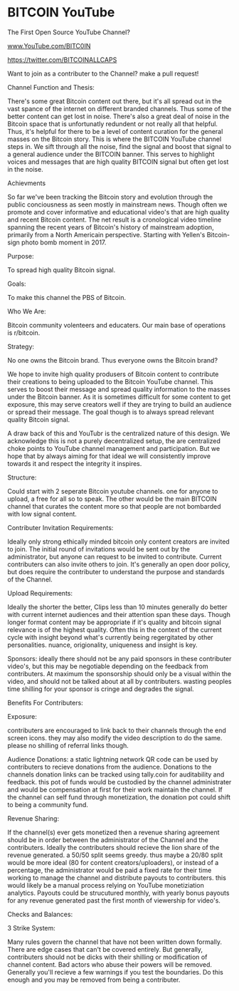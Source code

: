 # BITCOIN YouTube
The First Open Source YouTube Channel?

www.YouTube.com/BITC0IN

https://twitter.com/BITCOINALLCAPS

Want to join as a contributer to the Channel? make a pull request!

Channel Function and Thesis:

There's some great Bitcoin content out there, but it's all spread out in the vast spance of the internet on different branded channels. Thus some of the better content can get lost in noise. There's also a great deal of noise in the Bitcoin space that is unfortunatly redundent or not really all that helpful. Thus, it's helpful for there to be a level of content curation for the general masses on the Bitcoin story. This is where the BITCOIN YouTube channel steps in. We sift through all the noise, find the signal and boost that signal to a general audience under the BITCOIN banner. This serves to highlight voices and messages that are high quality BITCOIN signal but often get lost in the noise.

Achievments

So far we've been tracking the Bitcoin story and evolution through the public conciousness as seen mostly in mainstream news. Though often we promote and cover informative and educational video's that are high quality and recent Bitcoin content. The net result is a cronological video timeline spanning the recent years of Bitcoin's history of mainstream adoption, primarily from a North Americain perspective. Starting with Yellen's Bitcoin-sign photo bomb moment in 2017.

Purpose:

To spread high quality Bitcoin signal.

Goals:

To make this channel the PBS of Bitcoin.

Who We Are:

Bitcoin community volenteers and educaters. Our main base of operations is r/bitcoin.

Strategy:

No one owns the Bitcoin brand. Thus everyone owns the Bitcoin brand?

We hope to invite high quality produsers of Bitcoin content to contribute their creations to being uploaded to the Bitcoin YouTube channel. This serves to boost their message and spread quality information to the masses under the Bitcoin banner. As it is sometimes difficult for some content to get exposure, this may serve creators well if they are trying to build an audience or spread their message. The goal though is to always spread relevant quality Bitcoin signal.

A draw back of this and YouTubr is the centralized nature of this design. We acknowledge this is not a purely decentralized setup, the are centralized choke points to YouTube channel management and participation. But we hope that by always aiming for that ideal we will consistently improve towards it and respect the integrity it inspires.

Structure:

Could start with 2 seperate Bitcoin youtube channels. one for anyone to upload, a free for all so to speak. The other would be the main BITCOIN channel that curates the content more so that people are not bombarded with low signal content.  

Contributer Invitation Requirements:

Ideally only strong ethically minded bitcoin only content creators are invited to join. The initial round of invitations would be sent out by the administrator, but anyone can request to be invited to contribute. Current contributers can also invite others to join. It's generally an open door policy, but does require the contributer to understand the purpose and standards of the Channel.

Upload Requirements:

Ideally the shorter the better, Clips less than 10 minutes generally do better with current internet audiences and their attention span these days. Though longer format content may be appropriate if it's quality and bitcoin signal relevance is of the highest quality. Often this in the context of the current cycle with insight beyond what's currently being regergitated by other personalities. nuance, origionality, uniqueness and insight is key. 

Sponsors: ideally there should not be any paid sponsors in these contributer video's, but this may be negotiable depending on the feedback from contributers. At maximum the sponsorship should only be a visual within the video, and should not be talked about at all by contributers. wasting peoples time shilling for your sponsor is cringe and degrades the signal. 

Benefits For Contributers:

Exposure:

contributers are encouraged to link back to their channels through the end screen icons. they may also modify the video description to do the same. please no shilling of referral links though.

Audience Donations: 
a static lightning network QR code can be used by contributers to recieve donations from the audience. Donations to the channels donation links can be tracked using tally.coin for auditability and feedback. this pot of funds would be custodied by the channel administrater and would be compensation at first for their work maintain the channel. If the channel can self fund through monetization, the donation pot could shift to being a community fund.

Revenue Sharing:

If the channel(s) ever gets monetized then a revenue sharing agreement should be in order between the administrator of the Channel and the contributers.
Ideally the contributers should recieve the lion share of the revenue generated. a 50/50 split seems greedy. thus maybe a 20/80 split would be more ideal (80 for content creators/uploaders), or instead of a percentage, the administrator would be paid a fixed rate for their time working to manage the channel and distribute payouts to contributers. this would likely be a manual process relying on YouTube monetiziation analytics. Payouts could be strucutured monthly, with yearly bonus payouts for any revenue generated past the first month of viewership for video's.


Checks and Balances:

3 Strike System:

Many rules govern the channel that have not been written down formally. There are edge cases that can't be covered entirely. But generally, contributers should not be dicks with their shilling or modification of channel content. Bad actors who abuse their powers will be removed. Generally you'll recieve a few warnings if you test the boundaries. Do this enough and you may be removed from being a contributer. 


